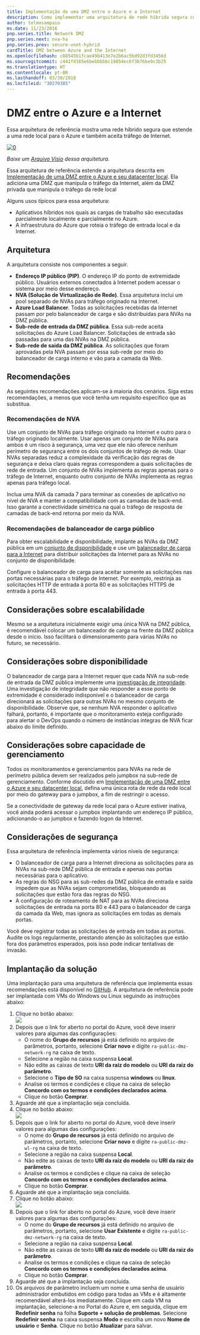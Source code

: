 ```yaml
---
title: Implementação de uma DMZ entre o Azure e a Internet
description: Como implementar uma arquitetura de rede híbrida segura com acesso à Internet no Azure.
author: telmosampaio
ms.date: 11/23/2016
pnp.series.title: Network DMZ
pnp.series.next: nva-ha
pnp.series.prev: secure-vnet-hybrid
cardTitle: DMZ between Azure and the Internet
ms.openlocfilehash: c88545b1fcae49b413e7e2b6ac5bd92d3fd3456d
ms.sourcegitcommit: c441fd165e6bebbbbbc19854ec6f3676be9c3b25
ms.translationtype: HT
ms.contentlocale: pt-BR
ms.lasthandoff: 03/30/2018
ms.locfileid: "30270385"
---
```

# <a name="dmz-between-azure-and-the-internet"></a>DMZ entre o Azure e a Internet

Essa arquitetura de referência mostra uma rede híbrido segura que estende a uma rede local para o Azure e também aceita tráfego de Internet. 

[![0]][0] 

*Baixe um [Arquivo Visio][visio-download] dessa arquitetura.*

Essa arquitetura de referência estende a arquitetura descrita em [Implementação de uma DMZ entre o Azure e seu datacenter local][implementing-a-secure-hybrid-network-architecture]. Ela adiciona uma DMZ que manipula o tráfego da Internet, além da DMZ privada que manipula o tráfego da rede local 

Alguns usos típicos para essa arquitetura:

* Aplicativos híbridos nos quais as cargas de trabalho são executadas parcialmente localmente e parcialmente no Azure.
* A infraestrutura do Azure que roteia o tráfego de entrada local e da Internet.

## <a name="architecture"></a>Arquitetura

A arquitetura consiste nos componentes a seguir.

* **Endereço IP público (PIP)**. O endereço IP do ponto de extremidade público. Usuários externos conectados à Internet podem acessar o sistema por meio desse endereço.
* **NVA (Solução de Virtualização de Rede)**. Essa arquitetura inclui um pool separado de NVAs para tráfego originado na Internet.
* **Azure Load Balancer**. Todas as solicitações recebidas da Internet passam por pelo balanceador de carga e são distribuídas para NVAs na DMZ pública.
* **Sub-rede de entrada da DMZ pública**. Essa sub-rede aceita solicitações do Azure Load Balancer. Solicitações de entrada são passadas para uma das NVAs na DMZ pública.
* **Sub-rede de saída da DMZ pública**. As solicitações que foram aprovadas pela NVA passam por essa sub-rede por meio do balanceador de carga interno e vão para a camada da Web.

## <a name="recommendations"></a>Recomendações

As seguintes recomendações aplicam-se à maioria dos cenários. Siga estas recomendações, a menos que você tenha um requisito específico que as substitua. 

### <a name="nva-recommendations"></a>Recomendações de NVA

Use um conjunto de NVAs para tráfego originado na Internet e outro para o tráfego originado localmente. Usar apenas um conjunto de NVAs para ambos é um risco à segurança, uma vez que ele não oferece nenhum perímetro de segurança entre os dois conjuntos de tráfego de rede. Usar NVAs separadas reduz a complexidade da verificação das regras de segurança e deixa claro quais regras correspondem a quais solicitações de rede de entrada. Um conjunto de NVAs implementa as regras apenas para o tráfego de Internet, enquanto outro conjunto de NVAs implementa as regras apenas para tráfego local.

Inclua uma NVA da camada 7 para terminar as conexões de aplicativo no nível de NVA e manter a compatibilidade com as camadas de back-end. Isso garante a conectividade simétrica na qual o tráfego de resposta de camadas de back-end retorna por meio da NVA.  

### <a name="public-load-balancer-recommendations"></a>Recomendações de balanceador de carga público

Para obter escalabilidade e disponibilidade, implante as NVAs da DMZ pública em um [conjunto de disponibilidade][availability-set] e use um [balanceador de carga para a Internet][load-balancer] para distribuir solicitações da Internet para as NVAs no conjunto de disponibilidade.  

Configure o balanceador de carga para aceitar somente as solicitações nas portas necessárias para o tráfego de Internet. Por exemplo, restrinja as solicitações HTTP de entrada à porta 80 e as solicitações HTTPS de entrada à porta 443.

## <a name="scalability-considerations"></a>Considerações sobre escalabilidade

Mesmo se a arquitetura inicialmente exigir uma única NVA na DMZ pública, é recomendável colocar um balanceador de carga na frente da DMZ pública desde o início. Isso facilitará o dimensionamento para várias NVAs no futuro, se necessário.

## <a name="availability-considerations"></a>Considerações sobre disponibilidade

O balanceador de carga para a Internet requer que cada NVA na sub-rede de entrada da DMZ pública implemente uma [investigação de integridade][lb-probe]. Uma investigação de integridade que não responder a esse ponto de extremidade é considerado indisponível e o balanceador de carga direcionará as solicitações para outras NVAs no mesmo conjunto de disponibilidade. Observe que, se nenhum NVA responder o aplicativo falhará, portanto, é importante que o monitoramento esteja configurado para alertar o DevOps quando o número de instâncias íntegras de NVA ficar abaixo do limite definido.

## <a name="manageability-considerations"></a>Considerações sobre capacidade de gerenciamento

Todos os monitoramentos e gerenciamentos para NVAs na rede de perímetro pública devem ser realizados pelo jumpbox na sub-rede de gerenciamento. Conforme discutido em [Implementação de uma DMZ entre o Azure e seu datacenter local][implementing-a-secure-hybrid-network-architecture], defina uma única rota de rede da rede local por meio do gateway para o jumpbox, a fim de restringir o acesso.

Se a conectividade de gateway da rede local para o Azure estiver inativa, você ainda poderá acessar o jumpbox implantando um endereço IP público, adicionando-o ao jumpbox e fazendo logon da Internet.

## <a name="security-considerations"></a>Considerações de segurança

Essa arquitetura de referência implementa vários níveis de segurança:

* O balanceador de carga para a Internet direciona as solicitações para as NVAs na sub-rede DMZ pública de entrada e apenas nas portas necessárias para o aplicativo.
* As regras do NSG para as sub-redes da DMZ pública de entrada e saída impedem que as NVAs sejam comprometidas, bloqueando as solicitações que estão fora das regras do NSG.
* A configuração de roteamento de NAT para as NVAs direciona solicitações de entrada na porta 80 e 443 para o balanceador de carga da camada da Web, mas ignora as solicitações em todas as demais portas.

Você deve registrar todas as solicitações de entrada em todas as portas. Audite os logs regularmente, prestando atenção às solicitações que estão fora dos parâmetros esperados, pois isso pode indicar tentativas de invasão.

## <a name="solution-deployment"></a>Implantação da solução

Uma implantação para uma arquitetura de referência que implementa essas recomendações está disponível no [GitHub][github-folder]. A arquitetura de referência pode ser implantada com VMs do Windows ou Linux seguindo as instruções abaixo:

1. Clique no botão abaixo:<br><a href="https://portal.azure.com/#create/Microsoft.Template/uri/https%3A%2F%2Fraw.githubusercontent.com%2Fmspnp%2Freference-architectures%2Fmaster%2Fdmz%2Fsecure-vnet-dmz%2FvirtualNetwork.azuredeploy.json" target="_blank"><img src="http://azuredeploy.net/deploybutton.png"/></a>
2. Depois que o link for aberto no portal do Azure, você deve inserir valores para algumas das configurações:
   * O nome do **Grupo de recursos** já está definido no arquivo de parâmetros, portanto, selecione **Criar novo** e digite `ra-public-dmz-network-rg` na caixa de texto.
   * Selecione a região na caixa suspensa **Local**.
   * Não edite as caixas de texto **URI da raiz do modelo** ou **URI da raiz do parâmetro**.
   * Selecione o **Tipo de SO** na caixa suspensa **windows** ou **linux**.
   * Analise os termos e condições e clique na caixa de seleção **Concordo com os termos e condições declarados acima**.
   * Clique no botão **Comprar**.
3. Aguarde até que a implantação seja concluída.
4. Clique no botão abaixo:<br><a href="https://portal.azure.com/#create/Microsoft.Template/uri/https%3A%2F%2Fraw.githubusercontent.com%2Fmspnp%2Freference-architectures%2Fmaster%2Fdmz%2Fsecure-vnet-dmz%2Fworkload.azuredeploy.json" target="_blank"><img src="http://azuredeploy.net/deploybutton.png"/></a>
5. Depois que o link for aberto no portal do Azure, você deve inserir valores para algumas das configurações:
   * O nome do **Grupo de recursos** já está definido no arquivo de parâmetros, portanto, selecione **Criar novo** e digite `ra-public-dmz-wl-rg` na caixa de texto.
   * Selecione a região na caixa suspensa **Local**.
   * Não edite as caixas de texto **URI da raiz do modelo** ou **URI da raiz do parâmetro**.
   * Analise os termos e condições e clique na caixa de seleção **Concordo com os termos e condições declarados acima**.
   * Clique no botão **Comprar**.
6. Aguarde até que a implantação seja concluída.
7. Clique no botão abaixo:<br><a href="https://portal.azure.com/#create/Microsoft.Template/uri/https%3A%2F%2Fraw.githubusercontent.com%2Fmspnp%2Freference-architectures%2Fmaster%2Fdmz%2Fsecure-vnet-dmz%2Fsecurity.azuredeploy.json" target="_blank"><img src="http://azuredeploy.net/deploybutton.png"/></a>
8. Depois que o link for aberto no portal do Azure, você deve inserir valores para algumas das configurações:
   * O nome do **Grupo de recursos** já está definido no arquivo de parâmetros, portanto, selecione **Usar Existente** e digite `ra-public-dmz-network-rg` na caixa de texto.
   * Selecione a região na caixa suspensa **Local**.
   * Não edite as caixas de texto **URI da raiz do modelo** ou **URI da raiz do parâmetro**.
   * Analise os termos e condições e clique na caixa de seleção **Concordo com os termos e condições declarados acima**.
   * Clique no botão **Comprar**.
9. Aguarde até que a implantação seja concluída.
10. Os arquivos de parâmetro incluem um nome e uma senha de usuário administrador embutidos em código para todas as VMs e é altamente recomendável alterá-los imediatamente. Clique em cada VM na implantação, selecione-a no Portal do Azure e, em seguida, clique em **Redefinir senha** na folha **Suporte + solução de problemas**. Selecione **Redefinir senha** na caixa suspensa **Modo** e escolha um novo **Nome de usuário** e **Senha**. Clique no botão **Atualizar** para salvar.


[availability-set]: /azure/virtual-machines/virtual-machines-windows-manage-availability
[github-folder]: https://github.com/mspnp/reference-architectures/tree/master/dmz/secure-vnet-dmz

[implementing-a-secure-hybrid-network-architecture]: ./secure-vnet-hybrid.md
[iptables]: https://help.ubuntu.com/community/IptablesHowTo
[lb-probe]: /azure/load-balancer/load-balancer-custom-probe-overview
[load-balancer]: /azure/load-balancer/load-balancer-Internet-overview
[network-security-group]: /azure/virtual-network/virtual-networks-nsg

[visio-download]: https://archcenter.blob.core.windows.net/cdn/dmz-reference-architectures.vsdx


[0]: ./images/dmz-public.png "Arquitetura de rede híbrida protegida"
